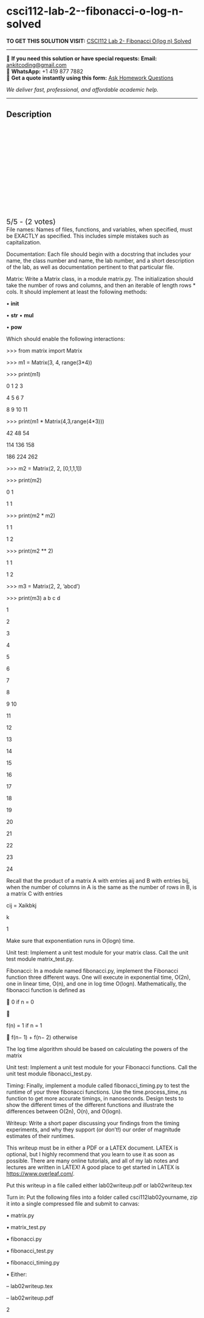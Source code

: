 # csci112-lab-2--fibonacci-o-log-n-solved
**TO GET THIS SOLUTION VISIT:** [CSCI112  Lab 2- Fibonacci O(log n) Solved](https://www.ankitcodinghub.com/product/csci112-fibonacci-olog-n-solved/)


---

📩 **If you need this solution or have special requests:** **Email:** ankitcoding@gmail.com  
📱 **WhatsApp:** +1 419 877 7882  
📄 **Get a quote instantly using this form:** [Ask Homework Questions](https://www.ankitcodinghub.com/services/ask-homework-questions/)

*We deliver fast, professional, and affordable academic help.*

---

<h2>Description</h2>



<div class="kk-star-ratings kksr-auto kksr-align-center kksr-valign-top" data-payload="{&quot;align&quot;:&quot;center&quot;,&quot;id&quot;:&quot;116920&quot;,&quot;slug&quot;:&quot;default&quot;,&quot;valign&quot;:&quot;top&quot;,&quot;ignore&quot;:&quot;&quot;,&quot;reference&quot;:&quot;auto&quot;,&quot;class&quot;:&quot;&quot;,&quot;count&quot;:&quot;2&quot;,&quot;legendonly&quot;:&quot;&quot;,&quot;readonly&quot;:&quot;&quot;,&quot;score&quot;:&quot;5&quot;,&quot;starsonly&quot;:&quot;&quot;,&quot;best&quot;:&quot;5&quot;,&quot;gap&quot;:&quot;4&quot;,&quot;greet&quot;:&quot;Rate this product&quot;,&quot;legend&quot;:&quot;5\/5 - (2 votes)&quot;,&quot;size&quot;:&quot;24&quot;,&quot;title&quot;:&quot;CSCI112 &nbsp;Lab 2- Fibonacci O(log n) Solved&quot;,&quot;width&quot;:&quot;138&quot;,&quot;_legend&quot;:&quot;{score}\/{best} - ({count} {votes})&quot;,&quot;font_factor&quot;:&quot;1.25&quot;}">

<div class="kksr-stars">

<div class="kksr-stars-inactive">
            <div class="kksr-star" data-star="1" style="padding-right: 4px">


<div class="kksr-icon" style="width: 24px; height: 24px;"></div>
        </div>
            <div class="kksr-star" data-star="2" style="padding-right: 4px">


<div class="kksr-icon" style="width: 24px; height: 24px;"></div>
        </div>
            <div class="kksr-star" data-star="3" style="padding-right: 4px">


<div class="kksr-icon" style="width: 24px; height: 24px;"></div>
        </div>
            <div class="kksr-star" data-star="4" style="padding-right: 4px">


<div class="kksr-icon" style="width: 24px; height: 24px;"></div>
        </div>
            <div class="kksr-star" data-star="5" style="padding-right: 4px">


<div class="kksr-icon" style="width: 24px; height: 24px;"></div>
        </div>
    </div>

<div class="kksr-stars-active" style="width: 138px;">
            <div class="kksr-star" style="padding-right: 4px">


<div class="kksr-icon" style="width: 24px; height: 24px;"></div>
        </div>
            <div class="kksr-star" style="padding-right: 4px">


<div class="kksr-icon" style="width: 24px; height: 24px;"></div>
        </div>
            <div class="kksr-star" style="padding-right: 4px">


<div class="kksr-icon" style="width: 24px; height: 24px;"></div>
        </div>
            <div class="kksr-star" style="padding-right: 4px">


<div class="kksr-icon" style="width: 24px; height: 24px;"></div>
        </div>
            <div class="kksr-star" style="padding-right: 4px">


<div class="kksr-icon" style="width: 24px; height: 24px;"></div>
        </div>
    </div>
</div>


<div class="kksr-legend" style="font-size: 19.2px;">
            5/5 - (2 votes)    </div>
    </div>
File names: Names of files, functions, and variables, when specified, must be EXACTLY as specified. This includes simple mistakes such as capitalization.

Documentation: Each file should begin with a docstring that includes your name, the class number and name, the lab number, and a short description of the lab, as well as documentation pertinent to that particular file.

Matrix: Write a Matrix class, in a module matrix.py. The initialization should take the number of rows and columns, and then an iterable of length rows * cols. It should implement at least the following methods:

• __init__

• __str__ • __mul__

• __pow__

Which should enable the following interactions:

&gt;&gt;&gt; from matrix import Matrix

&gt;&gt;&gt; m1 = Matrix(3, 4, range(3*4))

&gt;&gt;&gt; print(m1)

0 1 2 3

4 5 6 7

8 9 10 11

&gt;&gt;&gt; print(m1 * Matrix(4,3,range(4*3)))

42 48 54

114 136 158

186 224 262

&gt;&gt;&gt; m2 = Matrix(2, 2, [0,1,1,1])

&gt;&gt;&gt; print(m2)

0 1

1 1

&gt;&gt;&gt; print(m2 * m2)

1 1

1 2

&gt;&gt;&gt; print(m2 ** 2)

1 1

1 2

&gt;&gt;&gt; m3 = Matrix(2, 2, ’abcd’)

&gt;&gt;&gt; print(m3) a b c d

1

2

3

4

5

6

7

8

9 10

11

12

13

14

15

16

17

18

19

20

21

22

23

24

Recall that the product of a matrix A with entries aij and B with entries bij, when the number of columns in A is the same as the number of rows in B, is a matrix C with entries

cij = Xaikbkj

k

1

Make sure that exponentiation runs in O(logn) time.

Unit test: Implement a unit test module for your matrix class. Call the unit test module matrix_test.py.

Fibonacci: In a module named fibonacci.py, implement the Fibonacci function three different ways. One will execute in exponential time, O(2n), one in linear time, O(n), and one in log time O(logn). Mathematically, the fibonacci function is defined as

 0 if n = 0



f(n) = 1 if n = 1

 f(n− 1) + f(n− 2) otherwise

The log time algorithm should be based on calculating the powers of the matrix

Unit test: Implement a unit test module for your Fibonacci functions. Call the unit test module fibonacci_test.py.

Timing: Finally, implement a module called fibonacci_timing.py to test the runtime of your three fibonacci functions. Use the time.process_time_ns function to get more accurate timings, in nanoseconds. Design tests to show the different times of the different functions and illustrate the differences between O(2n), O(n), and O(logn).

Writeup: Write a short paper discussing your findings from the timing experiments, and why they support (or don’t!) our order of magnitude estimates of their runtimes.

This writeup must be in either a PDF or a LATEX document. LATEX is optional, but I highly recommend that you learn to use it as soon as possible. There are many online tutorials, and all of my lab notes and lectures are written in LATEX! A good place to get started in LATEX is https://www.overleaf.com/.

Put this writeup in a file called either lab02writeup.pdf or lab02writeup.tex

Turn in: Put the following files into a folder called csci112lab02yourname, zip it into a single compressed file and submit to canvas:

• matrix.py

• matrix_test.py

• fibonacci.py

• fibonacci_test.py

• fibonacci_timing.py

• Either:

– lab02writeup.tex

– lab02writeup.pdf

2
